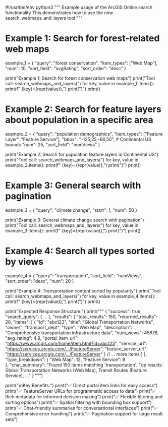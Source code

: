 #!/usr/bin/env python3
"""
Example usage of the ArcGIS Online search functionality
This demonstrates how to use the new search_webmaps_and_layers tool
"""

# Example 1: Search for forest-related web maps
example_1 = {
    "query": "forest conservation",
    "item_types": ["Web Map"],
    "num": 10,
    "sort_field": "avgRating",
    "sort_order": "desc"
}

print("Example 1: Search for forest conservation web maps")
print("Tool call: search_webmaps_and_layers(")
for key, value in example_1.items():
    print(f"    {key}={repr(value)},")
print(")")
print()

# Example 2: Search for feature layers about population in a specific area
example_2 = {
    "query": "population demographics",
    "item_types": ["Feature Layer", "Feature Service"],
    "bbox": "-125,25,-66,50",  # Continental US bounds
    "num": 25,
    "sort_field": "numViews"
}

print("Example 2: Search for population feature layers in Continental US")
print("Tool call: search_webmaps_and_layers(")
for key, value in example_2.items():
    print(f"    {key}={repr(value)},")
print(")")
print()

# Example 3: General search with pagination
example_3 = {
    "query": "climate change",
    "start": 1,
    "num": 50
}

print("Example 3: General climate change search with pagination")
print("Tool call: search_webmaps_and_layers(")
for key, value in example_3.items():
    print(f"    {key}={repr(value)},")
print(")")
print()

# Example 4: Search all types sorted by views
example_4 = {
    "query": "transportation",
    "sort_field": "numViews",
    "sort_order": "desc",
    "num": 20
}

print("Example 4: Transportation content sorted by popularity")
print("Tool call: search_webmaps_and_layers(")
for key, value in example_4.items():
    print(f"    {key}={repr(value)},")
print(")")
print()

print("Expected Response Structure:")
print("""
{
    "success": true,
    "search_query": { ... },
    "results": {
        "total_results": 150,
        "returned_results": 20,
        "items": [
            {
                "id": "abc123",
                "title": "Global Transportation Networks",
                "owner": "transport_dept", 
                "type": "Web Map",
                "description": "Comprehensive transportation infrastructure data",
                "num_views": 45678,
                "avg_rating": 4.8,
                "portal_item_url": "https://www.arcgis.com/home/item.html?id=abc123",
                "service_url": "https://services.arcgis.com/.../FeatureServer",
                "feature_server_url": "https://services.arcgis.com/.../FeatureServer"
            }
            // ... more items
        ]
    },
    "type_breakdown": {
        "Web Map": 12,
        "Feature Service": 8  
    },
    "chat_summary": "Found 150 items matching 'transportation'. Top results: Global Transportation Networks (Web Map), Transit Routes (Feature Service), ..."
}
""")

print("\nKey Benefits:")
print("✅ Direct portal item links for easy access")  
print("✅ FeatureServer URLs for programmatic access to data")
print("✅ Rich metadata for informed decision making")
print("✅ Flexible filtering and sorting options")
print("✅ Spatial filtering with bounding box support")
print("✅ Chat-friendly summaries for conversational interfaces")
print("✅ Comprehensive error handling")
print("✅ Pagination support for large result sets")